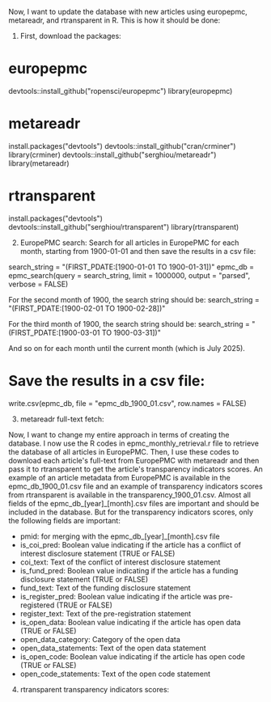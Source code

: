 Now, I want to update the database with new articles using europepmc, metareadr, and rtransparent in R. This is how it should be done:

1. First, download the packages:
# europepmc
devtools::install_github("ropensci/europepmc")
library(europepmc)

# metareadr
install.packages("devtools")
devtools::install_github("cran/crminer")
library(crminer)
devtools::install_github("serghiou/metareadr")
library(metareadr)

# rtransparent
install.packages("devtools")
devtools::install_github("serghiou/rtransparent")
library(rtransparent)

2. EuropePMC search:
Search for all articles in EuropePMC for each month, starting from 1900-01-01 and then save the results in a csv file:


search_string = "(FIRST_PDATE:[1900-01-01 TO 1900-01-31])"
epmc_db = epmc_search(query = search_string, limit = 1000000, output = "parsed", verbose = FALSE)

For the second month of 1900, the search string should be:
search_string = "(FIRST_PDATE:[1900-02-01 TO 1900-02-28])"

For the third month of 1900, the search string should be:
search_string = "(FIRST_PDATE:[1900-03-01 TO 1900-03-31])"

And so on for each month until the current month (which is July 2025).

# Save the results in a csv file:
write.csv(epmc_db, file = "epmc_db_1900_01.csv", row.names = FALSE)

3. metareadr full-text fetch:



Now, I want to change my entire approach in terms of creating the database. I now use the R codes in epmc_monthly_retrieval.r file to retrieve the database of all articles in EuropePMC. Then, I use these codes to download each article's full-text from EuropePMC with metareadr and then pass it to rtransparent to get the article's transparency indicators scores. An example of an article metadata from EuropePMC is available in the epmc_db_1900_01.csv file and an example of transparency indicators scores from rtransparent is available in the transparency_1900_01.csv. Almost all fields of the epmc_db_[year]_[month].csv files are important and should be included in the database. But for the transparency indicators scores, only the following fields are important:

- pmid: for merging with the epmc_db_[year]_[month].csv file
- is_coi_pred: Boolean value indicating if the article has a conflict of interest disclosure statement (TRUE or FALSE)
- coi_text: Text of the conflict of interest disclosure statement
- is_fund_pred: Boolean value indicating if the article has a funding disclosure statement (TRUE or FALSE)
- fund_text: Text of the funding disclosure statement
- is_register_pred: Boolean value indicating if the article was pre-registered (TRUE or FALSE)
- register_text: Text of the pre-registration statement
- is_open_data: Boolean value indicating if the article has open data (TRUE or FALSE)
- open_data_category: Category of the open data
- open_data_statements: Text of the open data statement
- is_open_code: Boolean value indicating if the article has open code (TRUE or FALSE)
- open_code_statements: Text of the open code statement

4. rtransparent transparency indicators scores:



